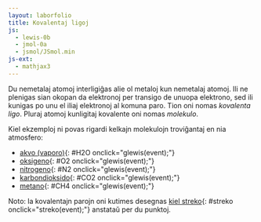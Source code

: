 ```yaml
---
layout: laborfolio
title: Kovalentaj ligoj
js:
  - lewis-0b
  - jmol-0a
  - jsmol/JSmol.min  
js-ext:
  - mathjax3
---
```


Du nemetalaj atomoj interligiĝas alie ol metaloj kun nemetalaj atomoj. Ili ne plenigas sian okopan da elektronoj per transigo de unuopa elektrono, sed ili kunigas po unu el iliaj elektronoj al komuna paro. Tion oni nomas *kovalenta ligo*. Pluraj atomoj kunligitaj kovalente oni nomas *molekulo*.

Kiel ekzemploj ni povas rigardi kelkajn molekulojn troviĝantaj en nia atmosfero:

- [akvo (vaporo)](#H2O){: #H2O onclick="glewis(event);"}
- [oksigeno](#O2){: #O2 onclick="glewis(event);"}
- [nitrogeno](#N2){: #N2 onclick="glewis(event);"}
- [karbondioksido](#CO2){: #CO2 onclick="glewis(event);"}
- [metano](#CH4){: #CH4 onclick="glewis(event);"}

Noto: la kovalentajn parojn oni kutimes desegnas [kiel streko](#streko){: #streko onclick="streko(event);"}
anstataŭ per du punktoj.

<script>

  let svg, lewis, frm = "H2";  

  const gasoj = {
    N2: [["N",">;:"],["N","<;:"]],
    O2: [["O",">:::"],["O","<:::"]],
    H2O:[["O",">..::"],["H","<."],["H","^.",1,90]],
    CO2:[["O",">:::",-1],["C","<::"],["O","<:::"]],
    CH4:[["H",">.",-1],["C","<...."],["H","<."],["H","v.",1,270],["H","^.",1,90]],
  }

  const gasoj2 = {
    H2: [["H",">-"],["H"]],
    N2: [["N",">#:"],["N","< :"]],
    O2: [["O",">=::"],["O","< ::"]],
    H2O:[["O",">--::"],["H"],["H","",1,90]],
    CO2:[["O",">=::",-1],["C"],["O","<=::"]],
    CH4:[["H","",-1],["C","<----"],["H"],["H","",1,270],["H","",1,90]],
  }

  function glewis(event) {
    event.preventDefault();
    frm = event.target.id;

    // malplenigu
    svg.textContent = "";
    // desegnu Lewis-strukturon
    lewis.molekulo(gasoj[frm]);
  }

  function streko(event) {
    event.preventDefault();
    // malplenigu
    svg.textContent = "";
    // desegnu Lewis-strukturon
    lewis.molekulo(gasoj2[frm]);
  }

  window.onload = () => {
    svg = document.getElementById("glewis");
    lewis = new Lewis(svg);

    lewis.molekulo([
      ["H",">."],
      ["H","<.",1],
    ]);
  }

</script>

<style>
/*
  svg {
    stroke-width: 0px;
    background-color: lightblue;
  }
  */

  /* koloroj vd. http://jmol.sourceforge.net/jscolors/#color_H ... */

  g.H * {
    fill: #777777;
  }

  g.O * {
    fill: #FF0D0D;
  }

  g.N * {
    fill: #3050F8;
  }

  g.C * {
    fill: #222222;
  }

  text {
      font-family: helvetica, sans-serif;
      /*
      stroke: black;
      stroke-width: 0.2px;
      */
      font-size: 10px;
      text-anchor: middle;
      dominant-baseline: central;
  }
  tspan.sup {
    font-size: 8px;
  }
  circle {
      fill: black;
  }
  line {
      stroke: black;
      stroke-width: .6;
  }
</style>

<svg id="glewis"
    version="1.1" 
    xmlns="http://www.w3.org/2000/svg" 
    xmlns:xlink="http://www.w3.org/1999/xlink" width="240" height="240" viewBox="-30 -30 60 60">    
</svg>